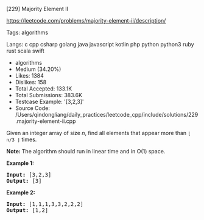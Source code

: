 [229] Majority Element II  

https://leetcode.com/problems/majority-element-ii/description/

Tags:   algorithms 

Langs:  c   cpp   csharp   golang   java   javascript   kotlin   php   python   python3   ruby   rust   scala   swift 

* algorithms
* Medium (34.20%)
* Likes:    1384
* Dislikes: 158
* Total Accepted:    133.1K
* Total Submissions: 383.6K
* Testcase Example:  '[3,2,3]'
* Source Code:       /Users/qindongliang/daily_practices/leetcode_cpp/include/solutions/229.majority-element-ii.cpp

<p>Given an integer array of size <i>n</i>, find all elements that appear more than <code>&lfloor; n/3 &rfloor;</code> times.</p>

<p><strong>Note: </strong>The algorithm should run in linear time and in O(1) space.</p>

<p><strong>Example 1:</strong></p>

<pre>
<strong>Input:</strong> [3,2,3]
<strong>Output:</strong> [3]</pre>

<p><strong>Example 2:</strong></p>

<pre>
<strong>Input:</strong> [1,1,1,3,3,2,2,2]
<strong>Output:</strong> [1,2]</pre>

